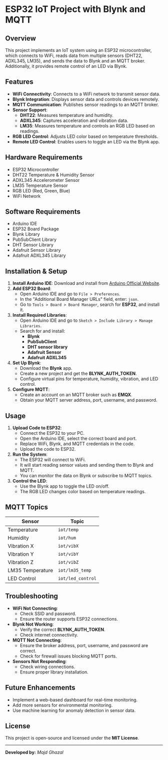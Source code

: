 # ESP32 IoT Project with Blynk and MQTT

## Overview
This project implements an IoT system using an ESP32 microcontroller, which connects to WiFi, reads data from multiple sensors (DHT22, ADXL345, LM35), and sends the data to Blynk and an MQTT broker. Additionally, it provides remote control of an LED via Blynk.

## Features
- **WiFi Connectivity**: Connects to a WiFi network to transmit sensor data.
- **Blynk Integration**: Displays sensor data and controls devices remotely.
- **MQTT Communication**: Publishes sensor readings to an MQTT broker.
- **Sensor Support**:
  - **DHT22**: Measures temperature and humidity.
  - **ADXL345**: Captures acceleration and vibration data.
  - **LM35**: Measures temperature and controls an RGB LED based on readings.
- **RGB LED Control**: Adjusts LED color based on temperature thresholds.
- **Remote LED Control**: Enables users to toggle an LED via the Blynk app.

## Hardware Requirements
- ESP32 Microcontroller
- DHT22 Temperature & Humidity Sensor
- ADXL345 Accelerometer Sensor
- LM35 Temperature Sensor
- RGB LED (Red, Green, Blue)
- WiFi Network

## Software Requirements
- Arduino IDE
- ESP32 Board Package
- Blynk Library
- PubSubClient Library
- DHT Sensor Library
- Adafruit Sensor Library
- Adafruit ADXL345 Library

## Installation & Setup
1. **Install Arduino IDE**: Download and install from [Arduino Official Website](https://www.arduino.cc/en/software).
2. **Add ESP32 Board**:
   - Open Arduino IDE and go to `File > Preferences`.
   - In the "Additional Board Manager URLs" field, enter: `json`.
   - Go to `Tools > Board > Board Manager`, search for **ESP32**, and install it.
3. **Install Required Libraries**:
   - Open Arduino IDE and go to `Sketch > Include Library > Manage Libraries`.
   - Search for and install:
     - **Blynk**
     - **PubSubClient**
     - **DHT sensor library**
     - **Adafruit Sensor**
     - **Adafruit ADXL345**
4. **Set Up Blynk**:
   - Download the **Blynk** app.
   - Create a new project and get the **BLYNK_AUTH_TOKEN**.
   - Configure virtual pins for temperature, humidity, vibration, and LED control.
5. **Configure MQTT**:
   - Create an account on an MQTT broker such as **EMQX**.
   - Obtain your MQTT server address, port, username, and password.
   
## Usage
1. **Upload Code to ESP32**:
   - Connect the ESP32 to your PC.
   - Open the Arduino IDE, select the correct board and port.
   - Replace WiFi, Blynk, and MQTT credentials in the code.
   - Upload the code to ESP32.
2. **Run the System**:
   - The ESP32 will connect to WiFi.
   - It will start reading sensor values and sending them to Blynk and MQTT.
   - You can monitor the data on Blynk or subscribe to MQTT topics.
3. **Control the LED**:
   - Use the Blynk app to toggle the LED on/off.
   - The RGB LED changes color based on temperature readings.

## MQTT Topics
| Sensor | Topic |
|--------|-------|
| Temperature | `iot/temp` |
| Humidity | `iot/hum` |
| Vibration X | `iot/vibX` |
| Vibration Y | `iot/vibY` |
| Vibration Z | `iot/vibZ` |
| LM35 Temperature | `iot/lm35_temp` |
| LED Control | `iot/led_control` |

## Troubleshooting
- **WiFi Not Connecting**:
  - Check SSID and password.
  - Ensure the router supports ESP32 connections.
- **Blynk Not Working**:
  - Verify the correct **BLYNK_AUTH_TOKEN**.
  - Check internet connectivity.
- **MQTT Not Connecting**:
  - Ensure the broker address, port, username, and password are correct.
  - Check for firewall issues blocking MQTT ports.
- **Sensors Not Responding**:
  - Check wiring connections.
  - Ensure proper library installation.

## Future Enhancements
- Implement a web-based dashboard for real-time monitoring.
- Add more sensors for environmental monitoring.
- Use machine learning for anomaly detection in sensor data.

## License
This project is open-source and licensed under the **MIT License**.

---
**Developed by:** *Majd Ghazal*

